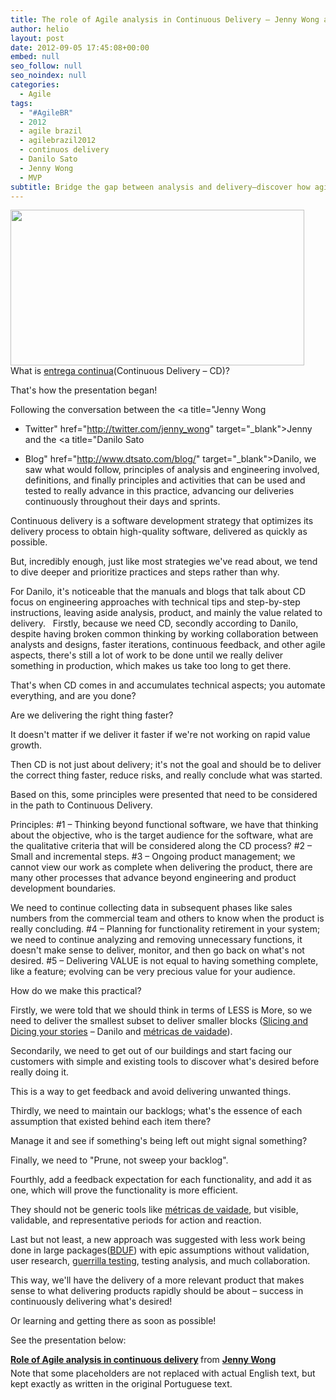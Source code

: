 ```yaml
---
title: The role of Agile analysis in Continuous Delivery – Jenny Wong and Danilo Sato
author: helio
layout: post
date: 2012-09-05 17:45:08+00:00
embed: null
seo_follow: null
seo_noindex: null
categories:
  - Agile
tags:
  - "#AgileBR"
  - 2012
  - agile brazil
  - agilebrazil2012
  - continuos delivery
  - Danilo Sato
  - Jenny Wong
  - MVP
subtitle: Bridge the gap between analysis and delivery—discover how agile analysts embed with teams, validate assumptions early, and ensure you're building the right thing fast
---
```


**[<img class="aligncenter size-full wp-image-596" src="/uploads/2012/09/Screen-Shot-2012-09-05-at-3.07.27-PM.png" alt="" width="470" height="249" srcset="/uploads/2012/09/Screen-Shot-2012-09-05-at-3.07.27-PM.png 470w, /uploads/2012/09/Screen-Shot-2012-09-05-at-3.07.27-PM-300x158.png 300w" sizes="(max-width: 470px) 100vw, 470px" />][1]** What is <a title="Continuos Delivery" href="http://en.wikipedia.org/wiki/Continuous_delivery" target="_blank">entrega continua</a>(Continuous Delivery – CD)?

That's how the presentation began!

Following the conversation between the <a title="Jenny Wong

- Twitter" href="http://twitter.com/jenny_wong" target="\_blank">Jenny</a> and the <a title="Danilo Sato

- Blog" href="http://www.dtsato.com/blog/" target="\_blank">Danilo</a>, we saw what would follow, principles of analysis and engineering involved, definitions, and finally principles and activities that can be used and tested to really advance in this practice, advancing our deliveries continuously throughout their days and sprints.

Continuous delivery is a software development strategy that optimizes its delivery process to obtain high-quality software, delivered as quickly as possible.

But, incredibly enough, just like most strategies we've read about, we tend to dive deeper and prioritize practices and steps rather than why.

For Danilo, it's noticeable that the manuals and blogs that talk about CD focus on engineering approaches with technical tips and step-by-step instructions, leaving aside analysis, product, and mainly the value related to delivery. &nbsp; Firstly, because we need CD, secondly according to Danilo, despite having broken common thinking by working collaboration between analysts and designs, faster iterations, continuous feedback, and other agile aspects, there's still a lot of work to be done until we really deliver something in production, which makes us take too long to get there.

That's when CD comes in and accumulates technical aspects; you automate everything, and are you done?

Are we delivering the right thing faster?

It doesn't matter if we deliver it faster if we're not working on rapid value growth.

Then CD is not just about delivery; it's not the goal and should be to deliver the correct thing faster, reduce risks, and really conclude what was started.

Based on this, some principles were presented that need to be considered in the path to Continuous Delivery.

Principles: #1 – Thinking beyond functional software, we have that thinking about the objective, who is the target audience for the software, what are the qualitative criteria that will be considered along the CD process? #2 – Small and incremental steps. #3 – Ongoing product management; we cannot view our work as complete when delivering the product, there are many other processes that advance beyond engineering and product development boundaries.

We need to continue collecting data in subsequent phases like sales numbers from the commercial team and others to know when the product is really concluding. #4 – Planning for functionality retirement in your system; we need to continue analyzing and removing unnecessary functions, it doesn't make sense to deliver, monitor, and then go back on what's not desired. #5 – Delivering VALUE is not equal to having something complete, like a feature; evolving can be very precious value for your audience.

How do we make this practical?

Firstly, we were told that we should think in terms of LESS is More, so we need to deliver the smallest subset to deliver smaller blocks ([Slicing and Dicing your stories][2] – Danilo and <a title="Métricas de vaidade" href="http://techcrunch.com/2011/07/30/vanity-metrics/" target="_blank">métricas de vaidade</a>).

Secondarily, we need to get out of our buildings and start facing our customers with simple and existing tools to discover what's desired before really doing it.

This is a way to get feedback and avoid delivering unwanted things.

Thirdly, we need to maintain our backlogs; what's the essence of each assumption that existed behind each item there?

Manage it and see if something's being left out might signal something?

Finally, we need to "Prune, not sweep your backlog".

Fourthly, add a feedback expectation for each functionality, and add it as one, which will prove the functionality is more efficient.

They should not be generic tools like <a title="Métricas de vaidade" href="http://techcrunch.com/2011/07/30/vanity-metrics/" target="_blank">métricas de vaidade</a>, but visible, validable, and representative periods for action and reaction.

Last but not least, a new approach was suggested with less work being done in large packages(<a title="Big Design Up Front" href="http://en.wikipedia.org/wiki/Big_Design_Up_Front" target="_blank">BDUF</a>) with epic assumptions without validation, user research, <a title="Guerilla Testing" href="http://www.slideshare.net/andybudd/guerilla-usability-testing" target="_blank">guerrilla testing</a>, testing analysis, and much collaboration.

This way, we'll have the delivery of a more relevant product that makes sense to what delivering products rapidly should be about – success in continuously delivering what's desired!

Or learning and getting there as soon as possible!

See the presentation below:

<div style="margin-bottom:5px">
 <strong> <a href="http://www.slideshare.net/JennyWong8/role-of-agile-analysis-in-continuous-delivery" title="Role of Agile analysis in continuous delivery" target="_blank">Role of Agile analysis in continuous delivery</a> </strong> from <strong><a href="http://www.slideshare.net/JennyWong8" target="_blank">Jenny Wong</a></strong>
</div>
 Note that some placeholders are not replaced with actual English text, but kept exactly as written in the original Portuguese text.

[2]: http://www.slideshare.net/JennyWong8/slicing-and-dicing-your-user-stories "Slicing and Dicing user stories"
[1]: /uploads/2012/09/Screen-Shot-2012-09-05-at-3.07.27-PM.png
